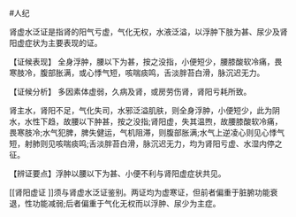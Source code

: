 #人纪

肾虚水泛证是指肾的阳气亏虚，气化无权，水液泛溢，以浮肿下肢为甚、尿少及肾阳虚症状为主要表现的证。

  【证候表现】
  全身浮肿，腰以下为甚，按之没指，小便短少，腰膝酸软冷痛，畏寒肢冷，腹部胀满，或心悸气短，咳喘痰鸣，舌淡胖苔白滑，脉沉迟无力。

  【证候分析】
  多因素体虚弱，久病及肾，或房劳伤肾，肾阳亏耗所致。

  肾主水，肾阳不足，气化失司，水邪泛溢肌肤，则全身浮肿，小便短少，此为阴水，水性下趋，故腰以下肿甚，按之没指;肾阳虚，失其温煦，故腰膝酸软冷痛，畏寒肢冷;水气犯脾，脾失健运，气机阻滞，则腹部胀满;水气上逆凌心则见心悸气短，射肺则见咳喘痰鸣;舌淡胖苔白滑，脉沉迟无力，均为肾阳亏虚、水湿内停之征。

  【辨证要点】浮肿以腰以下为甚、小便不利与肾阳虚症状共见。

[[肾阳虚证 ]]须与肾虚水泛证鉴别。两证均为虚寒证，但前者偏重于脏腑功能衰退，性功能减弱;后者偏重于气化无权而以浮肿、尿少为主症。